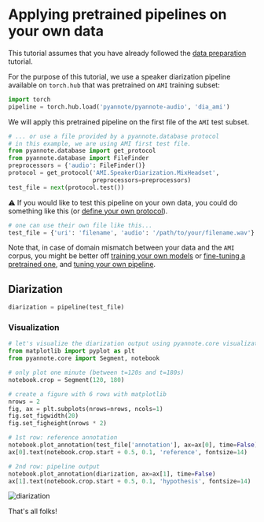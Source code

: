 # Applying pretrained pipelines on your own data

This tutorial assumes that you have already followed the [data preparation](../../data_preparation) tutorial.

For the purpose of this tutorial, we use a speaker diarization pipeline available on `torch.hub` that was pretrained on `AMI` training subset:

```python
import torch
pipeline = torch.hub.load('pyannote/pyannote-audio', 'dia_ami')
```

We will apply this pretrained pipeline on the first file of the `AMI` test subset.

```python
# ... or use a file provided by a pyannote.database protocol
# in this example, we are using AMI first test file.
from pyannote.database import get_protocol
from pyannote.database import FileFinder
preprocessors = {'audio': FileFinder()}
protocol = get_protocol('AMI.SpeakerDiarization.MixHeadset',
                        preprocessors=preprocessors)
test_file = next(protocol.test())
```

:warning: If you would like to test this pipeline on your own data, you could do something like this (or [define your own protocol](../../data_preparation)).

```python
# one can use their own file like this...
test_file = {'uri': 'filename', 'audio': '/path/to/your/filename.wav'}
```

Note that, in case of domain mismatch between your data and the `AMI` corpus, you might be better off [training your own models](../../models) or [fine-tuning a pretrained one](../../finetune), and [tuning your own pipeline](../../pipelines).

## Diarization

```python
diarization = pipeline(test_file)
```

### Visualization

```python
# let's visualize the diarization output using pyannote.core visualization API
from matplotlib import pyplot as plt
from pyannote.core import Segment, notebook

# only plot one minute (between t=120s and t=180s)
notebook.crop = Segment(120, 180)

# create a figure with 6 rows with matplotlib
nrows = 2
fig, ax = plt.subplots(nrows=nrows, ncols=1)
fig.set_figwidth(20)
fig.set_figheight(nrows * 2)

# 1st row: reference annotation
notebook.plot_annotation(test_file['annotation'], ax=ax[0], time=False)
ax[0].text(notebook.crop.start + 0.5, 0.1, 'reference', fontsize=14)

# 2nd row: pipeline output
notebook.plot_annotation(diarization, ax=ax[1], time=False)
ax[1].text(notebook.crop.start + 0.5, 0.1, 'hypothesis', fontsize=14)
```

![diarization](diarization.png)

That's all folks!
